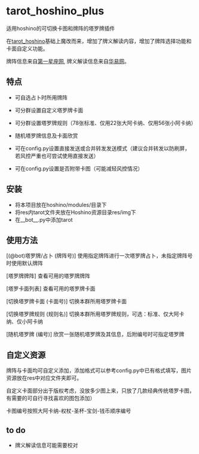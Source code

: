 # tarot_hoshino_plus

适用hoshino的可切换卡图和牌阵的塔罗牌插件

在[tarot_hoshino](https://github.com/haha114514/tarot_hoshino)基础上魔改而来，增加了牌义解读内容，增加了牌阵选择功能和卡面自定义功能。

牌阵信息来自[第一星座网](https://www.d1xz.net/), 牌义解读信息来自[华易网](https://www.k366.com/)。

## 特点

- 可自选占卜时所用牌阵

- 可分群设置自定义塔罗牌卡面

- 可分群设置塔罗牌规则（78张标准、仅用22张大阿卡纳、仅用56张小阿卡纳）

- 随机塔罗牌信息及卡面欣赏

- 可在config.py设置直接发送或合并转发发送模式（建议合并转发以防刷屏，若风控严重也可尝试使用直接发送）

- 可在config.py设置是否附带卡图（可能减轻风控情况）

## 安装

- 将本项目放在hoshino/modules/目录下
- 将res内tarot文件夹放在Hoshino资源目录res/img下
- 在__bot__.py中添加tarot

## 使用方法

[(@bot)塔罗牌/占卜 (牌阵号)] 使用指定牌阵进行一次塔罗牌占卜，未指定牌阵号时使用默认牌阵

[塔罗牌牌阵] 查看可用的塔罗牌牌阵

[塔罗卡面列表] 查看可用的塔罗牌卡面

[切换塔罗牌卡面 (卡面号)] 切换本群所用塔罗牌卡面

[切换塔罗牌规则 (规则名)] 切换本群所用塔罗牌规则，可选：标准、仅大阿卡纳、仅小阿卡纳

[随机塔罗牌 (编号)] 欣赏一张随机塔罗牌及其信息，后附编号时可指定塔罗牌

## 自定义资源

牌阵与卡面均可自定义添加，添加格式可以参考config.py中已有格式填写，图片资源放在res中对应文件夹即可。

自定义卡面部分出于版权考虑，没放多少图上来，只放了几款经典传统塔罗卡图，有需要的可自行寻找喜欢的图包添加）

卡图编号按照大阿卡纳-权杖-圣杯-宝剑-钱币顺序编号

## to do

- 牌义解读信息可能需要校对
